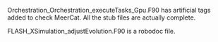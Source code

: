 Orchestration_Orchestration_executeTasks_Gpu.F90 has artificial tags added to check MeerCat. All the stub files are actually complete.

FLASH_XSimulation_adjustEvolution.F90 is a robodoc file.
